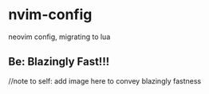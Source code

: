 # nvim-config
neovim config, migrating to lua

## Be: Blazingly Fast!!!

//note to self: add image here to convey blazingly fastness
